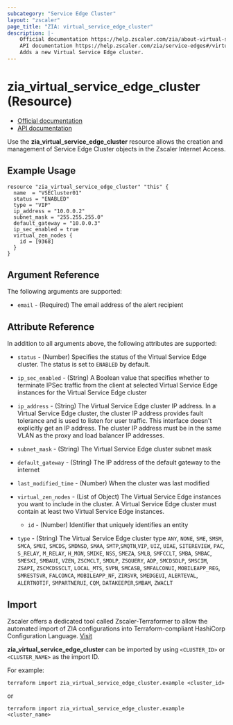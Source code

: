 ```yaml
---
subcategory: "Service Edge Cluster"
layout: "zscaler"
page_title: "ZIA: virtual_service_edge_cluster"
description: |-
    Official documentation https://help.zscaler.com/zia/about-virtual-service-edge-clusters
    API documentation https://help.zscaler.com/zia/service-edges#/virtualZenClusters-get
    Adds a new Virtual Service Edge cluster.
---
```


# zia_virtual_service_edge_cluster (Resource)

* [Official documentation](https://help.zscaler.com/zia/about-virtual-service-edge-clusters)
* [API documentation](https://help.zscaler.com/zia/service-edges#/virtualZenClusters-get)

Use the **zia_virtual_service_edge_cluster** resource allows the creation and management of Service Edge Cluster objects in the Zscaler Internet Access.

## Example Usage

```hcl
resource "zia_virtual_service_edge_cluster" "this" {
  name  = "VSECluster01"
  status = "ENABLED"
  type = "VIP"
  ip_address = "10.0.0.2"
  subnet_mask = "255.255.255.0"
  default_gateway = "10.0.0.3"
  ip_sec_enabled = true
  virtual_zen_nodes {
    id = [9368]
  }
}
```

## Argument Reference

The following arguments are supported:

* `email` - (Required) The email address of the alert recipient

## Attribute Reference

In addition to all arguments above, the following attributes are supported:

* `status` - (Number) Specifies the status of the Virtual Service Edge cluster. The status is set to `ENABLED` by default.

* `ip_sec_enabled` - (String) A Boolean value that specifies whether to terminate IPSec traffic from the client at selected Virtual Service Edge instances for the Virtual Service Edge cluster
* `ip_address` - (String) The Virtual Service Edge cluster IP address. In a Virtual Service Edge cluster, the cluster IP address provides fault tolerance and is used to listen for user traffic. This interface doesn't explicitly get an IP address. The cluster IP address must be in the same VLAN as the proxy and load balancer IP addresses.
* `subnet_mask` - (String) The Virtual Service Edge cluster subnet mask
* `default_gateway` - (String) The IP address of the default gateway to the internet
* `last_modified_time` - (Number) When the cluster was last modified

* `virtual_zen_nodes` - (List of Object) The Virtual Service Edge instances you want to include in the cluster. A Virtual Service Edge cluster must contain at least two Virtual Service Edge instances.
  * `id` - (Number) Identifier that uniquely identifies an entity

* `type` - (String) The Virtual Service Edge cluster type
`ANY`, `NONE`, `SME`, `SMSM`, `SMCA`, `SMUI`, `SMCDS`, `SMDNSD`, `SMAA`, `SMTP`,`SMQTN`,`VIP`,
`UIZ`, `UIAE`, `SITEREVIEW`, `PAC`, `S_RELAY`, `M_RELAY`, `H_MON`, `SMIKE`, `NSS`, `SMEZA`, `SMLB`,
`SMFCCLT`, `SMBA`, `SMBAC`, `SMESXI`, `SMBAUI`, `VZEN`, `ZSCMCLT`, `SMDLP`, `ZSQUERY`, `ADP`, `SMCDSDLP`,
`SMSCIM`, `ZSAPI`, `ZSCMCDSSCLT`, `LOCAL_MTS`, `SVPN`, `SMCASB`, `SMFALCONUI`, `MOBILEAPP_REG`, `SMRESTSVR`, `FALCONCA`, `MOBILEAPP_NF`, `ZIRSVR`, `SMEDGEUI`, `ALERTEVAL`, `ALERTNOTIF`, `SMPARTNERUI`, `CQM`, `DATAKEEPER`,`SMBAM`, `ZWACLT`

## Import

Zscaler offers a dedicated tool called Zscaler-Terraformer to allow the automated import of ZIA configurations into Terraform-compliant HashiCorp Configuration Language.
[Visit](https://github.com/zscaler/zscaler-terraformer)

**zia_virtual_service_edge_cluster** can be imported by using `<CLUSTER_ID>` or `<CLUSTER_NAME>` as the import ID.

For example:

```shell
terraform import zia_virtual_service_edge_cluster.example <cluster_id>
```

or

```shell
terraform import zia_virtual_service_edge_cluster.example <cluster_name>
```

